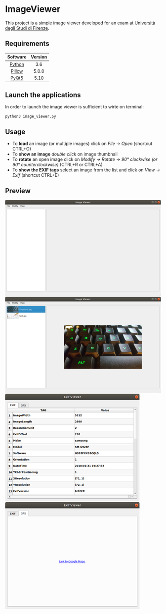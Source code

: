 # ImageViewer
This project is a simple image viewer developed for an exam at [Università degli Studi di Firenze](https://www.ingegneria.unifi.it/index.php).

## Requirements
| Software  | Version | 
|:--------------------------------------------------------------:|:-------:|
| [Python](https://www.python.org)                               | 3.6     |
| [Pillow](http://pillow.readthedocs.io/en/latest/index.html)    | 5.0.0   |
| [PyQt5](https://pypi.python.org/pypi/PyQt5)                    | 5.10    |

## Launch the applications
In order to launch the image viewer is sufficient to wirte on terminal:
```
python3 image_viewer.py
```

## Usage
* To **load** an image (or multiple images) click on *File -> Open* (shortcut CTRL+O)
* To **show an image** *double click* on image thumbnail
* To **rotate** an open image click on *Modify -> Rotate -> 90° clockwise (or 90° counterclockwise)* (CTRL+R or CTRL+A)
* To **show the EXIF tags** select an image from the list and click on *View -> Exif* (shortcut CTRL+E)

## Preview
![alt text](images_readme/MainView.png "Main View")
![alt text](images_readme/SomeImages.png "Main View with some Images")
<img src="images_readme/EXIF.png" alt="EXIF tag view" width="435">
<img src="images_readme/GPS.png" alt="GPS tag view" width="435">

